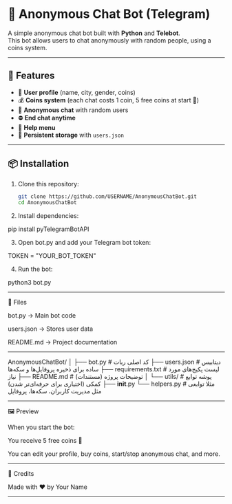# 🤖 Anonymous Chat Bot (Telegram)

A simple anonymous chat bot built with **Python** and **Telebot**.  
This bot allows users to chat anonymously with random people, using a coins system.

---

## 🚀 Features
- 👤 **User profile** (name, city, gender, coins)
- 💰 **Coins system** (each chat costs 1 coin, 5 free coins at start 🎁)
- 👥 **Anonymous chat** with random users
- ⛔ **End chat anytime**
- 📖 **Help menu**
- 💾 **Persistent storage** with `users.json`

---

## 📦 Installation
1. Clone this repository:
   ```bash
   git clone https://github.com/USERNAME/AnonymousChatBot.git
   cd AnonymousChatBot

2. Install dependencies:

pip install pyTelegramBotAPI


3. Open bot.py and add your Telegram bot token:

TOKEN = "YOUR_BOT_TOKEN"


4. Run the bot:

python3 bot.py




---

📂 Files

bot.py → Main bot code

users.json → Stores user data

README.md → Project documentation



---


AnonymousChatBot/
│
├── bot.py          # کد اصلی ربات
├── users.json      # دیتابیس ساده برای ذخیره پروفایل‌ها و سکه‌ها
├── requirements.txt # لیست پکیج‌های مورد نیاز
├── README.md       # توضیحات پروژه (مستندات)
│
└── utils/          # پوشه توابع کمکی (اختیاری برای حرفه‌ای‌تر شدن)
    ├── __init__.py
    └── helpers.py  # مثلا توابعی مثل مدیریت کاربران، سکه‌ها، پروفایل


---


🖼 Preview

When you start the bot:

You receive 5 free coins 🎁

You can edit your profile, buy coins, start/stop anonymous chat, and more.



---

🔗 Credits

Made with ❤️ by Your Name

---
